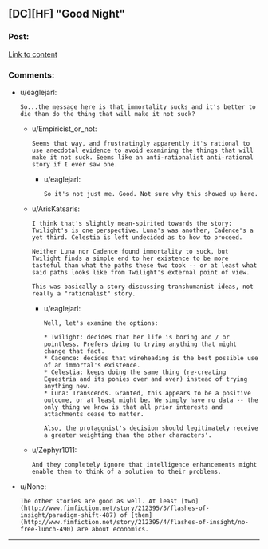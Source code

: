 ## [DC][HF] "Good Night"

### Post:

[Link to content](http://www.fimfiction.net/story/212395/7/flashes-of-insight/good-night-572)

### Comments:

- u/eaglejarl:
  ```
  So...the message here is that immortality sucks and it's better to die than do the thing that will make it not suck?
  ```

  - u/Empiricist_or_not:
    ```
    Seems that way, and frustratingly apparently it's rational to use anecdotal evidence to avoid examining the things that will make it not suck. Seems like an anti-rationalist anti-rational story if I ever saw one.
    ```

    - u/eaglejarl:
      ```
      So it's not just me. Good. Not sure why this showed up here.
      ```

  - u/ArisKatsaris:
    ```
    I think that's slightly mean-spirited towards the story: Twilight's is one perspective. Luna's was another, Cadence's a yet third. Celestia is left undecided as to how to proceed.

    Neither Luna nor Cadence found immortality to suck, but Twilight finds a simple end to her existence to be more tasteful than what the paths these two took -- or at least what said paths looks like from Twilight's external point of view.

    This was basically a story discussing transhumanist ideas, not really a "rationalist" story.
    ```

    - u/eaglejarl:
      ```
      Well, let's examine the options:

      * Twilight: decides that her life is boring and / or pointless. Prefers dying to trying anything that might change that fact. 
      * Cadence: decides that wireheading is the best possible use of an immortal's existence. 
      * Celestia: keeps doing the same thing (re-creating Equestria and its ponies over and over) instead of trying anything new. 
      * Luna: Transcends. Granted, this appears to be a positive outcome, or at least might be. We simply have no data -- the only thing we know is that all prior interests and attachments cease to matter. 

      Also, the protagonist's decision should legitimately receive a greater weighting than the other characters'.
      ```

  - u/Zephyr1011:
    ```
    And they completely ignore that intelligence enhancements might enable them to think of a solution to their problems.
    ```

- u/None:
  ```
  The other stories are good as well. At least [two](http://www.fimfiction.net/story/212395/3/flashes-of-insight/paradigm-shift-487) of [them](http://www.fimfiction.net/story/212395/4/flashes-of-insight/no-free-lunch-490) are about economics.
  ```

---

